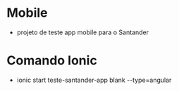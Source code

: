 # Mobile
- projeto de teste app mobile para o Santander

# Comando Ionic
- ionic start teste-santander-app blank --type=angular